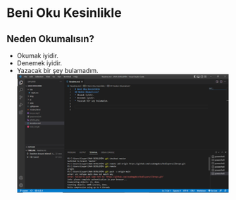 # Beni Oku Kesinlikle
## Neden Okumalısın?
* Okumak iyidir.
* Denemek iyidir.
* Yazacak bir şey bulamadım.
 ![screen.png][def]



[def]: Screen.png